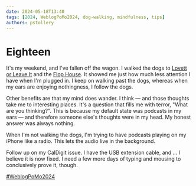 ```yaml
---
date: 2024-05-18T13:40
tags: [2024, WeblogPoMo2024, dog-walking, mindfulness, tips]
authors: pstollery
---
```


# Eighteen

It's my weekend, and I've fallen off the wagon. I walked the dogs to [Lovett or Leave It](https://crooked.com/podcast-series/lovett-or-leave-it/) and the [Flop House](https://www.flophousepodcast.com/). It showed me just how much less attention I have when I'm plugged in. I keep on walking past the dogs, whereas when my ears are enjoying nothingness, I follow the dogs. 

<!-- truncate -->

Other benefits are that my mind does wander. I think — and those thoughts take me to interesting places. It's a question that fills me with terror, "What are you thinking?". This is because my default state was podcasts in my ears — and therefore someone else's thoughts were in my head. My honest answer was always nothing.

When I'm not walking the dogs, I'm trying to have podcasts playing on my iPhone like a radio. This lets the audio live in the background.

Follow up on my CalDigit issue. I have the USB extension cable, and … I believe it is now fixed. I need a few more days of typing and mousing to conclusively prove it, though.

[#WeblogPoMo2024](https://weblog.anniegreens.lol/weblog-posting-month-2024)

